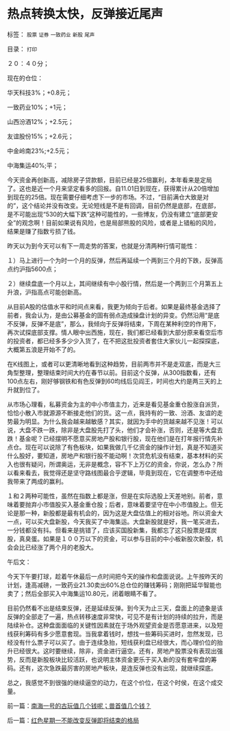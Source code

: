 # 热点转换太快，反弹接近尾声

标签： `股票` `证券` `一致药业` `新股` `尾声` 

目录： `打印`

２０：４０分；

现在的仓位：

华天科技3%；+0.8元；

一致药业10%；+1元；

山西汾酒12%；+2.5元；

友谊股份15%；+2.6元；

中金岭南23%;+2.5元；

中海集运40%;平；



今天资金再创新高，减除房子贷款额，目前已经是25倍赢利，本年看来是定局了。这也是近一个月来坚定看多的回报。自11.01日到现在，获得累计从20倍增加到现在的25倍。现在需要仔细考虑下一步的市场。不过，“目前满仓大致是对的”，这个结论并没有改变。无论短线是不是有回调，目前仍然是底部，在底部，是不可能出现“530的大幅下跌”这种可能性的，一些博友，仍没有建立“底部更安全”的观念啊！目前如果说有风险，也是局部熊股的风险，或者是上错船的风险，结果是赚了指数亏损了钱。



昨天以为到今天可以有下一周走势的答案，也就是分清两种行情可能性：

１）马上进行一个为时一个月的反弹，然后再延续一个两到三个月的下跌，反弹高点约沪指5600点；

２）继续盘底一个月以上，其间继续有中小股行情，然后是一个两到三个月第五上升浪，沪指高点可能创新高。



从目前A股的估值水平和时间点来看，我更为倾向于后者。如果是最终基金选择了前者，我会认为，是由公募基金的固有弱点造成操盘计划的异变。仍然沿用“是底不反弹，反弹不是底”，那么，我倾向于反弹将结束，下周在某种利空的作用下，再次试探底部支撑。情人眼中出西施，现在，我们都已经看到大部分原来看空后市的投资者，都已经多多少少入货了，在不把这批投资者套住大家伙儿一起探探底，大概第五浪是开始不了的。



在K线图上，或者可以更清晰地看到这种趋势，目前两市并不是走双底，而是大三角型整理，整理结束时间大约在春节以前。目前这个反弹，从300指数看，还有100点左右，刚好够钢铁和有色反弹到60均线后见阎王，时间也大约是两三天的上升就到位了。



从市场心理看，私募资金为主的中小市值主力，近来是看见基金重仓股涨自派货，恰恰小散入市就源源不断接走他们的货。这一点，我持有的一致、汾酒、友谊的走势最为明显。为什么我会越来越敏感？其实，就因为手中的货越来越不见涨！可以说，大盘不跌一跌，除非是大盘股先打了头，他们才会补涨，否则，还是等大盘去跌！基金呢？已经摆明不愿意买房地产股和银行股，现在他们是在打年报行情先补点仓。现在可以说除了有色板块，如果我做几千亿资金的操作计划，真是不知道买什么股好，要知道，房地产和银行股不能动啊！次贷危机没有结束，基本材料的买入也很有疑问，所谓奥运，无非是概念，容不下上万亿的资金，你说，怎么办？所以看来看去，我觉得还是坚守路线图最合乎逻辑，毕竟到现在，它在调整市中还给我带来了两成的赢利。



１和２两种可能性，虽然在指数上都是涨，但是在实际选股上天差地别。前者，意味着要抛弃小市值股买入基金重仓股；后者，意味着要坚守在中小市值股上。但无论是那一种，新股都是最有机会的，因为这是大盘估值上的相对谷地。所以资金大一点，可以买大盘新股，今天我买了中海集运。大盘新股就是好，我一笔买进去，一分钱都没有抖。但看来是挑错了，应该买国股新集，我都忘了这只股票是煤炭股，真臭蛋。如果是１００万以下的资金，可以参与目前的中小板新股次新股，机会会比已经涨了两个月的老股大。





午后文：

今天下午要打球，趁着午休最后一点时间把今天的操作和盘面说说。上午按昨天的计划，逢高减磅，一致药业21.30卖出60%总仓位的赚钱筹码；刚刚把延华智能也卖了；然后全部买入中海集运10.80元，闭着眼睛不看了。



目前仍然看不出是结束反弹，还是延续反弹。到今天为止三天，盘面上的迹象是该反弹的全部走了一遍，热点转移速度非常快，可见不是有计划的持续的拉升，而是陆续补仓。这种盘面面临的关键性因素就在于场外观望资金是否愿意进来，以及短线获利筹码有多少愿意套现。当我拿着钱时，想找一些筹码买进时，忽然发现，已经没有什么票子可以买了。由于连续急抬，短线获利盘已经很大，而心理价位的抬升已经很大。这时要继续，除非，资金进行逼空。还有，房地产股票没有表现出强势，反而是新股板块比较活跃，也说明主体资金更乐于买入新的没有套牢盘的筹码。还有，这次急跌最厉害的房地产板块，是连反弹也没有出现，就继续探底。



总之，我感觉不到很强的继续逼空的动力，在这个价位，在这个时侯，在这个成交量。





前一篇：[南海一号的古玩值几个钱呢；兽首值几个钱？](../../../2007/12/20/南海一号的古玩值几个钱呢；兽首值几个钱？.md)

后一篇：[红色星期一不能改变反弹即将结束的格局](../../../2007/12/22/红色星期一不能改变反弹即将结束的格局.md)